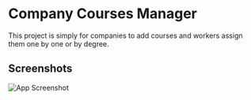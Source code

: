# Company Courses Manager

This project is simply for companies to add courses and workers assign them one by one or by degree.

## Screenshots

![App Screenshot](https://via.placeholder.com/468x300?text=App+Screenshot+Here)